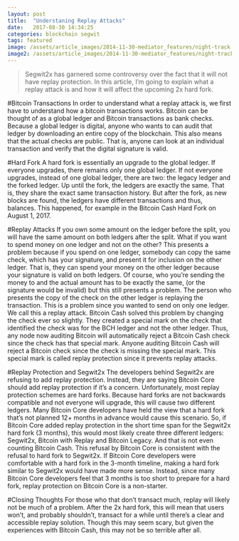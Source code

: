 ```yaml
---
layout: post
title:  "Understaning Replay Attacks"
date:   2017-08-30 14:34:25
categories: blockchain segwit
tags: featured
image: /assets/article_images/2014-11-30-mediator_features/night-track.JPG
image2: /assets/article_images/2014-11-30-mediator_features/night-track-mobile.JPG
---
```


>Segwit2x has garnered some controversy over the fact that it will not have replay protection. In this article, I’m going to explain what a replay attack is and how it will affect the upcoming 2x hard fork.

#Bitcoin Transactions
In order to understand what a replay attack is, we first have to understand how a bitcoin transactions works.
Bitcoin can be thought of as a global ledger and Bitcoin transactions as bank checks. Because a global ledger is digital, anyone who wants to can audit that ledger by downloading an entire copy of the blockchain.
This also means that the actual checks are public. That is, anyone can look at an individual transaction and verify that the digital signature is valid.

#Hard Fork
A hard fork is essentially an upgrade to the global ledger. If everyone upgrades, there remains only one global ledger. If not everyone upgrades, instead of one global ledger, there are two: the legacy ledger and the forked ledger.
Up until the fork, the ledgers are exactly the same. That is, they share the exact same transaction history. But after the fork, as new blocks are found, the ledgers have different transactions and thus, balances.
This happened, for example in the Bitcoin Cash Hard Fork on August 1, 2017.

#Replay Attacks
If you own some amount on the ledger before the split, you will have the same amount on both ledgers after the split. What if you want to spend money on one ledger and not on the other?
This presents a problem because if you spend on one ledger, somebody can copy the same check, which has your signature, and present it for inclusion on the other ledger. That is, they can spend your money on the other ledger because your signature is valid on both ledgers. Of course, who you’re sending the money to and the actual amount has to be exactly the same, (or the signature would be invalid) but this still presents a problem.
The person who presents the copy of the check on the other ledger is replaying the transaction. This is a problem since you wanted to send on only one ledger. We call this a replay attack.
Bitcoin Cash solved this problem by changing the check ever so slightly. They created a special mark on the check that identified the check was for the BCH ledger and not the other ledger.
Thus, any node now auditing Bitcoin will automatically reject a Bitcoin Cash check since the check has that special mark. Anyone auditing Bitcoin Cash will reject a Bitcoin check since the check is missing the special mark.
This special mark is called replay protection since it prevents replay attacks.


#Replay Protection and Segwit2x
The developers behind Segwit2x are refusing to add replay protection. Instead, they are saying Bitcoin Core should add replay protection if it’s a concern.
Unfortunately, most replay protection schemes are hard forks. Because hard forks are not backwards compatible and not everyone will upgrade, this will cause two different ledgers. Many Bitcoin Core developers have held the view that a hard fork that’s not planned 12+ months in advance would cause this scenario.
So, if Bitcoin Core added replay protection in the short time span for the Segwit2x hard fork (3 months), this would most likely create three different ledgers: Segwit2x, Bitcoin with Replay and Bitcoin Legacy. And that is not even counting Bitcoin Cash.
This refusal by Bitcoin Core is consistent with the refusal to hard fork to Segwit2x. If Bitcoin Core developers were comfortable with a hard fork in the 3-month timeline, making a hard fork similar to Segwit2x would have made more sense. Instead, since many Bitcoin Core developers feel that 3 months is too short to prepare for a hard fork, replay protection on Bitcoin Core is a non-starter.

#Closing Thoughts
For those who that don’t transact much, replay will likely not be much of a problem. After the 2x hard fork, this will mean that users won’t, and probably shouldn’t, transact for a while until there’s a clear and accessible replay solution.
Though this may seem scary, but given the experiences with Bitcoin Cash, this may not be so terrible after all.